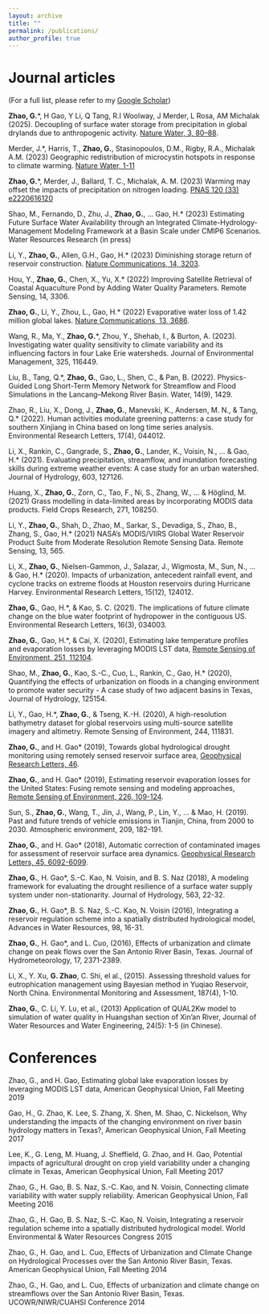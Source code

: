 ```yaml
---
layout: archive
title: ""
permalink: /publications/
author_profile: true
---
```


Journal articles
======
(For a full list, please refer to my [Google Scholar](https://scholar.google.com/citations?user=9uOVVFgAAAAJ&hl=en))

**Zhao, G.***, H Gao, Y Li, Q Tang, R.I Woolway, J Merder, L Rosa, AM Michalak (2025). Decoupling of surface water storage from precipitation in global drylands due to anthropogenic activity. [Nature Water, 3, 80–88](https://doi.org/10.1038/s44221-024-00367-7).

Merder, J.*, Harris, T., **Zhao, G.**, Stasinopoulos, D.M., Rigby, R.A., Michalak A.M. (2023) Geographic redistribution of microcystin hotspots in response to climate warming. [Nature Water, 1-11](https://doi.org/10.1038/s44221-023-00138-w)

**Zhao, G.***, Merder, J., Ballard, T. C., Michalak, A. M. (2023) Warming may offset the impacts of precipitation on nitrogen loading. [PNAS 120 (33) e2220616120](https://doi.org/10.1073/pnas.2220616120)

Shao, M., Fernando, D., Zhu, J., **Zhao, G.**, ... Gao, H.* (2023) Estimating Future Surface Water Availability through an Integrated Climate-Hydrology-Management Modeling Framework at a Basin Scale under CMIP6 Scenarios. Water Resources Research (in press)

Li, Y., **Zhao, G.**, Allen, G.H., Gao, H.* (2023) Diminishing storage return of reservoir construction. [Nature Communications, 14, 3203](https://doi.org/10.1038/s41467-023-38843-5).

Hou, Y., **Zhao, G.**, Chen, X., Yu, X.* (2022) Improving Satellite Retrieval of Coastal Aquaculture Pond by Adding Water Quality Parameters. Remote Sensing, 14, 3306.

**Zhao, G.**, Li, Y., Zhou, L., Gao, H.* (2022) Evaporative water loss of 1.42 million global lakes. [Nature Communications, 13, 3686](https://doi.org/10.1038/s41467-022-31125-6).

Wang, R., Ma, Y., **Zhao, G.***, Zhou, Y., Shehab, I., & Burton, A. (2023). Investigating water quality sensitivity to climate variability and its influencing factors in four Lake Erie watersheds. Journal of Environmental Management, 325, 116449.

Liu, B., Tang, Q.*, **Zhao, G.**, Gao, L., Shen, C., & Pan, B. (2022). Physics-Guided Long Short-Term Memory Network for Streamflow and Flood Simulations in the Lancang–Mekong River Basin. Water, 14(9), 1429.

Zhao, R., Liu, X., Dong, J., **Zhao, G.**, Manevski, K., Andersen, M. N., & Tang, Q.* (2022). Human activities modulate greening patterns: a case study for southern Xinjiang in China based on long time series analysis. Environmental Research Letters, 17(4), 044012.

Li, X., Rankin, C., Gangrade, S., **Zhao, G.**, Lander, K., Voisin, N., ... & Gao, H.* (2021). Evaluating precipitation, streamflow, and inundation forecasting skills during extreme weather events: A case study for an urban watershed. Journal of Hydrology, 603, 127126.

Huang, X., **Zhao, G.**, Zorn, C., Tao, F., Ni, S., Zhang, W., ... & Höglind, M. (2021) Grass modelling in data-limited areas by incorporating MODIS data products. Field Crops Research, 271, 108250. 

Li, Y., **Zhao, G.**, Shah, D., Zhao, M., Sarkar, S., Devadiga, S., Zhao, B., Zhang, S., Gao, H.* (2021) NASA’s MODIS/VIIRS Global Water Reservoir Product Suite from Moderate Resolution Remote Sensing Data. Remote Sensing, 13, 565. 

Li, X., **Zhao, G.**, Nielsen-Gammon, J., Salazar, J., Wigmosta, M., Sun, N., ... & Gao, H.* (2020). Impacts of urbanization, antecedent rainfall event, and cyclone tracks on extreme floods at Houston reservoirs during Hurricane Harvey. Environmental Research Letters, 15(12), 124012.

**Zhao, G.**, Gao, H.*, & Kao, S. C. (2021). The implications of future climate change on the blue water footprint of hydropower in the contiguous US. Environmental Research Letters, 16(3), 034003. 

**Zhao, G.**, Gao, H.*, & Cai, X. (2020), Estimating lake temperature profiles and evaporation losses by leveraging MODIS LST data, [Remote Sensing of Environment, 251, 112104](https://doi.org/10.1016/j.rse.2020.112104).

Shao, M., **Zhao, G.**, Kao, S.-C., Cuo, L., Rankin, C., Gao, H.* (2020), Quantifying the effects of urbanization on floods in a changing environment to promote water security - A case study of two adjacent basins in Texas, Journal of Hydrology, 125154.

Li, Y., Gao, H.*, **Zhao, G.**, & Tseng, K.-H. (2020), A high-resolution bathymetry dataset for global reservoirs using multi-source satellite imagery and altimetry. Remote Sensing of Environment, 244, 111831.

**Zhao, G.**, and H. Gao* (2019), Towards global hydrological drought monitoring using remotely sensed reservoir surface area, [Geophysical Research Letters, 46](https://doi.org/10.1029/2019GL085345).

**Zhao, G.**, and H. Gao* (2019), Estimating reservoir evaporation losses for the United States: Fusing remote sensing and modeling approaches, [Remote Sensing of Environment, 226, 109-124](https://doi.org/10.1016/j.rse.2019.03.015).

Sun, S., **Zhao, G.**, Wang, T., Jin, J., Wang, P., Lin, Y., ... & Mao, H. (2019). Past and future trends of vehicle emissions in Tianjin, China, from 2000 to 2030. Atmospheric environment, 209, 182-191. 

**Zhao, G.**, and H. Gao* (2018), Automatic correction of contaminated images for assessment of reservoir surface area dynamics. [Geophysical Research Letters, 45, 6092-6099](https://doi.org/10.1029/2018GL078343).

**Zhao, G.**, H. Gao*, S.-C. Kao, N. Voisin, and B. S. Naz (2018), A modeling framework for evaluating the drought resilience of a surface water supply system under non-stationarity. Journal of Hydrology, 563, 22-32.

**Zhao, G.**, H. Gao*, B. S. Naz, S.-C. Kao, N. Voisin (2016), Integrating a reservoir regulation scheme into a spatially distributed hydrological model, Advances in Water Resources, 98, 16-31.

**Zhao, G.**, H. Gao*, and L. Cuo, (2016), Effects of urbanization and climate change on peak flows over the San Antonio River Basin, Texas. Journal of Hydrometeorology, 17, 2371-2389.

Li, X., Y. Xu, **G. Zhao**, C. Shi, el al., (2015). Assessing threshold values for eutrophication management using Bayesian method in Yuqiao Reservoir, North China. Environmental Monitoring and Assessment, 187(4), 1-10.

**Zhao, G.**, C. Li, Y. Lu, et al., (2013) Application of QUAL2Kw model to simulation of water quality in Huangshan section of Xin’an River, Journal of Water Resources and Water Engineering, 24(5): 1-5 (in Chinese). 

Conferences
======
Zhao, G., and H. Gao, Estimating global lake evaporation losses by leveraging MODIS LST data, American Geophysical Union, Fall Meeting 2019

Gao, H., G. Zhao, K. Lee, S. Zhang, X. Shen, M. Shao, C. Nickelson, Why understanding the impacts of the changing environment on river basin hydrology matters in Texas?, American Geophysical Union, Fall Meeting 2017

Lee, K., G. Leng, M. Huang, J. Sheffield, G. Zhao, and H. Gao, Potential impacts of agricultural drought on crop yield variability under a changing climate in Texas, American Geophysical Union, Fall Meeting 2017

Zhao, G., H. Gao, B. S. Naz, S.-C. Kao, and N. Voisin, Connecting climate variability with water supply reliability. American Geophysical Union, Fall Meeting 2016

Zhao, G., H. Gao, B. S. Naz, S.-C. Kao, N. Voisin, Integrating a reservoir regulation scheme into a spatially distributed hydrological model. World Environmental & Water Resources Congress 2015

Zhao, G., H. Gao, and L. Cuo, Effects of Urbanization and Climate Change on Hydrological Processes over the San Antonio River Basin, Texas. American Geophysical Union, Fall Meeting 2014

Zhao, G., H. Gao, and L. Cuo, Effects of urbanization and climate change on streamflows over the San Antonio River Basin, Texas. UCOWR/NIWR/CUAHSI Conference 2014
